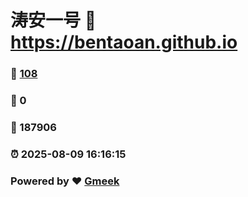 # 涛安一号 :link: https://bentaoan.github.io 
### :page_facing_up: [108](https://bentaoan.github.io/tag.html) 
### :speech_balloon: 0 
### :hibiscus: 187906 
### :alarm_clock: 2025-08-09 16:16:15 
### Powered by :heart: [Gmeek](https://github.com/Meekdai/Gmeek)
